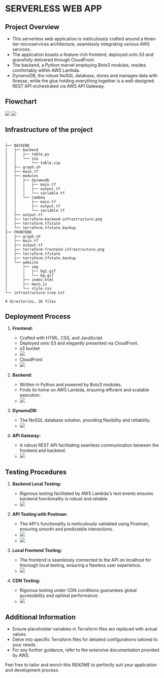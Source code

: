# SERVERLESS WEB APP

## Project Overview

 - This serverless web application is meticulously crafted around a three-tier microservices architecture, seamlessly integrating various AWS services.
 - The application boasts a feature-rich frontend, deployed onto S3 and gracefully delivered through CloudFront.
 - The backend, a Python marvel employing Boto3 modules, resides comfortably within AWS Lambda.
 - DynamoDB, the robust NoSQL database, stores and manages data with finesse, while the glue holding everything together is a well-designed REST API orchestrated via AWS API Gateway.

## Flowchart

<img src="https://github.com/yuva19102003/serverless-web-app/blob/master/flowchart.drawio.svg">

<img src="https://github.com/yuva19102003/serverless-web-app/blob/master/screenshots/webpage.png">

## Infrastructure of the project

```
.
├── BACKEND
│   ├── backend
│   │   ├── table.py
│   │   └── zip
│   │       └── table.zip
│   ├── graph.sh
│   ├── main.tf
│   ├── modules
│   │   ├── dynamodb
│   │   │   ├── main.tf
│   │   │   ├── output.tf
│   │   │   └── variable.tf
│   │   └── lambda
│   │       ├── main.tf
│   │       ├── output.tf
│   │       └── variable.tf
│   ├── output.tf
│   ├── terraform-backend-infrastructure.png
│   ├── terraform.tfstate
│   └── terraform.tfstate.backup
├── FRONTEND
│   ├── graph.sh
│   ├── main.tf
│   ├── output.tf
│   ├── terraform-frontend-infrastructure.png
│   ├── terraform.tfstate
│   ├── terraform.tfstate.backup
│   └── website
│       ├── img
│       │   ├── bg1.gif
│       │   └── bg.gif
│       ├── index.html
│       ├── main.js
│       └── style.css
└── infrastructure-tree.txt

9 directories, 26 files
```



## Deployment Process

1. **Frontend:**
   - Crafted with HTML, CSS, and JavaScript.
   - Deployed onto S3 and elegantly presented via CloudFront.
   - s3 bucket
   - <img src="https://github.com/yuva19102003/serverless-web-app/blob/master/screenshots/s3.png">
   - CloudFront
   - <img src="https://github.com/yuva19102003/serverless-web-app/blob/master/screenshots/cloudfront.png">

2. **Backend:**
   - Written in Python and powered by Boto3 modules.
   - Finds its home on AWS Lambda, ensuring efficient and scalable execution.
   - <img src="https://github.com/yuva19102003/serverless-web-app/blob/master/screenshots/lambda.png">

3. **DynamoDB:**
   - The NoSQL database solution, providing flexibility and reliability.
   - <img src="https://github.com/yuva19102003/serverless-web-app/blob/master/screenshots/dynamodb.png">

4. **API Gateway:**
   - A robust REST API facilitating seamless communication between the frontend and backend.
   - <img src="https://github.com/yuva19102003/serverless-web-app/blob/master/screenshots/api-gateway.png">

## Testing Procedures

1. **Backend Local Testing:**
   - Rigorous testing facilitated by AWS Lambda's test events ensures backend functionality is robust and reliable.
   - <img src="https://github.com/yuva19102003/serverless-web-app/blob/master/screenshots/lambda-testing.png">

2. **API Testing with Postman:**
   - The API's functionality is meticulously validated using Postman, ensuring smooth and predictable interactions.
   - <img src="https://github.com/yuva19102003/serverless-web-app/blob/master/screenshots/postman-api-testing.png">
   - <img src="https://github.com/yuva19102003/serverless-web-app/blob/master/screenshots/api-test-result.png">

3. **Local Frontend Testing:**
   - The frontend is seamlessly connected to the API on localhost for thorough local testing, ensuring a flawless user experience.
   - <img src="https://github.com/yuva19102003/serverless-web-app/blob/master/screenshots/frontend%20testing.png">

4. **CDN Testing:**
   - Rigorous testing under CDN conditions guarantees global accessibility and optimal performance.
   - <img src="https://github.com/yuva19102003/serverless-web-app/blob/master/screenshots/cdn-testing.png">

## Additional Information

- Ensure placeholder variables in Terraform files are replaced with actual values.
- Delve into specific Terraform files for detailed configurations tailored to your needs.
- For any further guidance, refer to the extensive documentation provided by AWS.

Feel free to tailor and enrich this README to perfectly suit your application and development process.
